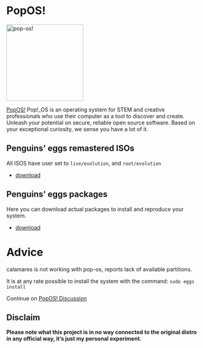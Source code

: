 # PopOS!
<img src="https://penguins-eggs.net/img/pop-os.svg" alt="pop-os!" width="200"/>

[PopOS!](https://pop.system76.com/) Pop!_OS is an operating system for STEM and creative professionals who use their computer as a tool to discover and create. Unleash your potential on secure, reliable open source software. Based on your exceptional curiosity, we sense you have a lot of it.

## Penguins' eggs remastered ISOs
All ISOS have user set to ```live/evolution```, and ```root/evolution```

* [download](https://drive.google.com/drive/folders/1PpBhbE3XYJRCgE1gWmVgyHCkFgfxcIRt)

## Penguins' eggs packages
Here you can download actual packages to install and reproduce your system.

* [download](https://penguins-eggs.net/basket/index.php?p=packages%2Fdebs)

# Advice
calamares is not working with pop-os, reports lack of available partitions.

It is at any rate possible to install the system with the command: `sudo eggs install`

Continue on [PopOS! Discussion](https://github.com/pieroproietti/penguins-blog/discussions/21)

## Disclaim
__Please note what this project is in no way connected to the original distro in any official way, it’s just my personal experiment.__


